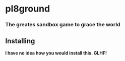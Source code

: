 # pl8ground
### The greates sandbox game to grace the world

## Installing
**I have no idea how you would install this. GLHF!**
